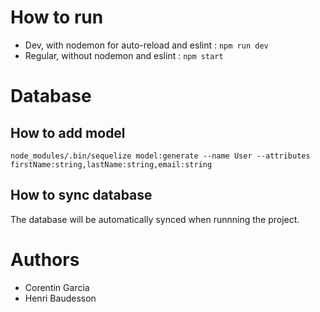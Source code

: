 # How to run

- Dev, with nodemon for auto-reload and eslint : `npm run dev`
- Regular, without nodemon and eslint : `npm start`

# Database

## How to add model

`node_modules/.bin/sequelize model:generate --name User --attributes firstName:string,lastName:string,email:string`

## How to sync database

The database will be automatically synced when runnning the project.

# Authors

- Corentin Garcia
- Henri Baudesson